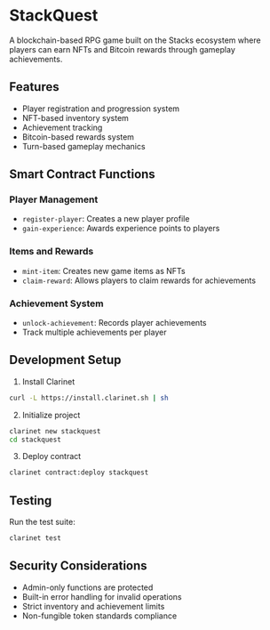# StackQuest

A blockchain-based RPG game built on the Stacks ecosystem where players can earn NFTs and Bitcoin rewards through gameplay achievements.

## Features

- Player registration and progression system
- NFT-based inventory system
- Achievement tracking
- Bitcoin-based rewards system
- Turn-based gameplay mechanics

## Smart Contract Functions

### Player Management
- `register-player`: Creates a new player profile
- `gain-experience`: Awards experience points to players

### Items and Rewards
- `mint-item`: Creates new game items as NFTs
- `claim-reward`: Allows players to claim rewards for achievements

### Achievement System
- `unlock-achievement`: Records player achievements
- Track multiple achievements per player

## Development Setup

1. Install Clarinet
```bash
curl -L https://install.clarinet.sh | sh
```

2. Initialize project
```bash
clarinet new stackquest
cd stackquest
```

3. Deploy contract
```bash
clarinet contract:deploy stackquest
```

## Testing

Run the test suite:
```bash
clarinet test
```

## Security Considerations

- Admin-only functions are protected
- Built-in error handling for invalid operations
- Strict inventory and achievement limits
- Non-fungible token standards compliance
